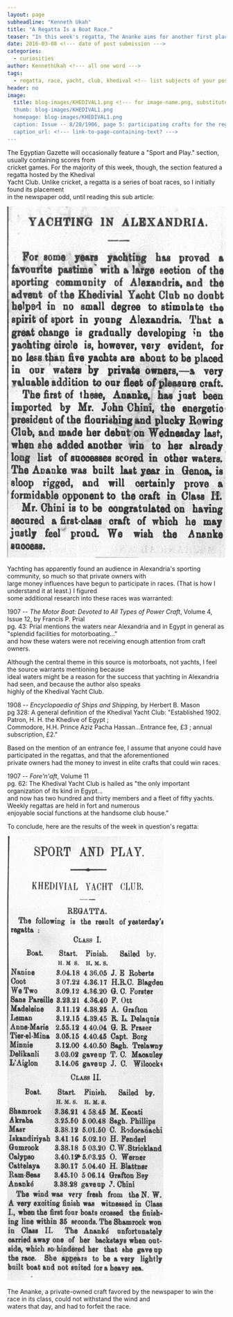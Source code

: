 ```yaml
---
layout: page
subheadline: "Kenneth Ukah"
title: "A Regatta Is a Boat Race."
teaser: "In this week's regatta, The Ananke aims for another first place finish after her successful debut in the Khedival Yacht Club. But what does that even mean?"
date: 2016-03-08 <!--- date of post submission --->
categories:
  - curiosities
author: KennethUkah <!--- all one word --->
tags:
  - regatta, race, yacht, club, khedival <!-- list subjects of your post -->
header: no
image:
  title: blog-images/KHEDIVAL1.png <!--- for image-name.png, substitute name you've given your image file --->
  thumb: blog-images/KHEDIVAL1.png
  homepage: blog-images/KHEDIVAL1.png
  caption: Issue -- 8/28/1906, page 5: participating crafts for the regatta scheduled for 08/29/1906 <!--- info about the image, such as date of issue --->
  caption_url: <!--- link-to-page-containing-text? --->
---
```

The Egyptian Gazette will occasionally feature a "Sport and Play." section, usually containing scores from  
cricket games. For the majority of this week, though, the section featured a regatta hosted by the Khedival  
Yacht Club. Unlike cricket, a regatta is a series of boat races, so I initially found its placement  
in the newspaper odd, until reading this sub article:

![Yachting in Alexandria](KHEDIVAL2.png)

Yachting has apparently found an audience in Alexandria's sporting community, so much so that private owners with  
large money influences have begun to participate in races. (That is how I understand it at least.) I figured  
some additional research into these races was warranted:

1907 -- _The Motor Boat: Devoted to All Types of Power Craft_, Volume 4, Issue 12, by Francis P. Prial  
pg. 43: Prial mentions the waters near Alexandria and in Egypt in general as "splendid facilities for motorboating..."  
and how these waters were not receiving enough attention from craft owners.

Although the central theme in this source is motorboats, not yachts, I feel the source warrants mentioning because  
ideal waters might be a reason for the success that yachting in Alexandria had seen, and because the author also speaks  
highly of the Khedival Yacht Club.

1908 -- _Encyclopaedia of Ships and Shipping_, by Herbert B. Mason  
pg 328: A general definition of the Khedival Yacht Club: "Established 1902. Patron, H. H. the Khedive of Egypt ;  
Commodore, H.H. Prince Aziz Pacha Hassan...Entrance fee, £3 ; annual subscription, £2."

Based on the mention of an entrance fee, I assume that anyone could have participated in the regattas, and that the aforementioned  
private owners had the money to invest in elite crafts that could win races.

1907 -- _Fore'n'aft_, Volume 11  
pg. 62: The Khedival Yacht Club is hailed as "the only important organization of its kind in Egypt...  
and now has two hundred and thirty members and a fleet of fifty yachts. Weekly regattas are held in fort and numerous  
enjoyable social functions at the handsome club house."

To conclude, here are the results of the week in question's regatta:

![Regatta Results](KHEDIVAL3.png)

The Ananke, a private-owned craft favored by the newspaper to win the race in its class, could not withstand the wind and  
waters that day, and had to forfeit the race.